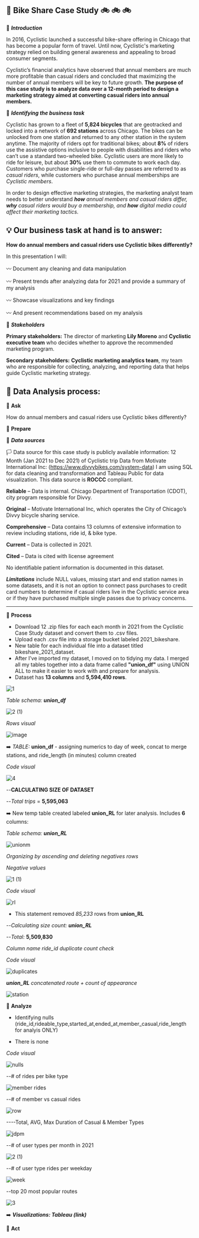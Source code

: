 ## 📍 Bike Share Case Study 🚲 🚲 🚲

🔹 **_Introduction_**  

In 2016, Cyclistic launched a successful bike-share offering in Chicago that has become a popular form of travel. Until now, Cyclistic's marketing strategy relied on building general awareness and appealing to broad consumer segments.

Cyclistic’s financial analytics have observed that annual members are much more profitable than casual riders and concluded that maximizing the number of annual members will be key to future growth. **The purpose of this case study is to analyze data over a 12-month period to design a marketing strategy aimed at converting casual riders into annual members.**

🔹 **_Identifying the business task_** 


Cyclistic has grown to a fleet of **5,824 bicycles** that are geotracked and locked into a network of **692 stations** across Chicago. The bikes can be unlocked from one station and returned to any other station in the system anytime. The majority of riders opt for traditional bikes; about **8%** of riders use the assistive options inclusive to people with disabilities and riders who can’t use a standard two-wheeled bike. Cyclistic users are more likely to ride for leisure, but about **30%** use them to commute to work each day. Customers who purchase single-ride or full-day passes are referred to as _casual riders_, while customers who purchase annual memberships are _Cyclistic members_. 

In order to design effective marketing strategies, the marketing analyst team needs to better understand _**how** annual members and casual riders differ, **why** casual riders would buy a membership, and **how** digital media could affect their marketing tactics._


## 💡 Our business task at hand is to answer:

 
**How do annual members and casual riders use Cyclistic bikes differently?**

In this presentation I will:

 〰️ Document any cleaning and data manipulation

 〰️ Present trends after analyzing data for 2021 and provide a summary of my analysis

 〰️ Showcase visualizations and key findings

 〰️ And present recommendations based on my analysis 

🔹 _**Stakeholders**_

**Primary stakeholders:** The director of marketing **Lily Moreno** and **Cyclistic executive team** who decides whether to approve the
recommended marketing program.

**Secondary stakeholders:** **Cyclistic marketing analytics team**, my team who are responsible for collecting, analyzing, and
reporting data that helps guide Cyclistic marketing strategy.


## 🔗 Data Analysis process: 

🔘 **Ask**

How do annual members and casual riders use Cyclistic bikes differently?

🔘 **Prepare**


🔹 _**Data sources**_
 
🏳 Data source for this case study is publicly available information: 12 Month (Jan 2021 to Dec 2021) of Cyclistic trip Data from Motivate International Inc: (https://www.divvybikes.com/system-data)
I am using SQL for data cleaning and transformation and Tableau Public for data visualization. This data source is **ROCCC** compliant.

**Reliable** – Data is internal. Chicago Department of Transportation (CDOT), city program responsible for Divvy.

**Original** – Motivate International Inc, which operates the City of Chicago’s Divvy bicycle sharing service.

**Comprehensive** – Data contains 13 columns of extensive information to review including stations, ride id, & bike type.

**Current** – Data is collected in 2021.

**Cited** – Data is cited with license agreement

No identifiable patient information is documented in this dataset.

**_Limitations_** include NULL values, missing start and end station names in some datasets, and it is not an option to connect pass purchases to credit card numbers to determine if casual riders live in the Cyclistic service area or if they have purchased multiple single passes due to privacy concerns.


_____________________________________
🔘 **Process**

- Download 12 .zip files for each each month in 2021 from the Cyclistic Case Study dataset and convert them to .csv files.
- Upload each .csv file into a storage bucket labeled 2021_bikeshare.
- New table for each individual file into a dataset titled bikeshare_2021_dataset.
- After I’ve imported my dataset, I moved on to tidying my data. I merged all my tables together into a data frame called **"union_df"** using UNION ALL to make it easier to work with and prepare for analysis.
- Dataset has **13 columns** and **5,594,410 rows**.

![1](https://user-images.githubusercontent.com/119814593/214396522-afdb051c-fdd1-447d-aef4-ecae158fde55.jpg)

_Table schema: **union_df**_

![2 (1)](https://user-images.githubusercontent.com/119814593/214397075-6ed30271-6471-40e0-b1ed-02d5ff74e093.jpg)

_Rows visual_

![image](https://user-images.githubusercontent.com/119814593/214118078-06c9bca6-f8fa-4713-af51-e6ecc7f1a915.png)

➡️ _TABLE:_ **union_df** - assigning numerics to day of week, concat to merge stations, and ride_length (in minutes) column created

_Code visual_

![4](https://user-images.githubusercontent.com/119814593/214397896-ebd8a930-eee8-413b-9ca6-9efd58a9a31f.jpg)


--**CALCULATING SIZE OF DATASET** 

--_Total trips_ = **5,595,063**


 ➡️ New temp table created labeled **union_RL** for later analysis. Includes **6** columns: 
 

_Table schema: **union_RL**_

![unionm](https://user-images.githubusercontent.com/119814593/214119381-ab5f5a24-5ac5-42fa-b726-1bf2acbe1c22.png)

_Organizing by ascending and deleting negatives rows_
  
_Negative values_

![1 (1)](https://user-images.githubusercontent.com/119814593/214410037-d71dd1e9-4680-4aad-8e55-575ffb0095dd.jpg)
  
_Code visual_
  
  ![rl](https://user-images.githubusercontent.com/119814593/214124469-cc084648-5cf4-45ab-a34d-1c46901eb522.png)
  
- This statement removed _85,233_ rows from **union_RL**

--_Calculating size count: **union_RL**_

--_Total:_ **5,509,830**

_Column name ride_id duplicate count check_

_Code visual_

 ![duplicates](https://user-images.githubusercontent.com/119814593/214128151-3f28bc1b-e983-46ed-97ad-af704acdfb26.png)
 
_**union_RL** concatenated route + count of appearance_
 
 ![station](https://user-images.githubusercontent.com/119814593/214133123-b0418200-793e-4843-8b6f-081c47280e40.png)



🔘 **Analyze**

- Identifying nulls (ride_id,rideable_type,started_at,ended_at,member_casual,ride_length for analyis ONLY)

- There is none

_Code visual_

![nulls](https://user-images.githubusercontent.com/119814593/214141945-572b4e5c-6c6a-47d9-8d23-ed5e7f94e21a.png)

--# of rides per bike type

![member rides](https://user-images.githubusercontent.com/119814593/214147784-c9207983-9529-41c2-8c9d-fe338e24a16c.png)

--# of member vs casual rides

![row](https://user-images.githubusercontent.com/119814593/214148079-452f1c39-d317-414b-b2c2-74ba6195f741.png)

----Total, AVG, Max Duration of Casual & Member Types

![jdpm](https://user-images.githubusercontent.com/119814593/214148841-9c7e338f-758d-464a-ac5c-e499f1210bec.png)

--# of user types per month in 2021

![2 (1)](https://user-images.githubusercontent.com/119814593/214410639-c35ab6f5-35ff-4153-a22d-fc7b5bc7b583.jpg)

--# of user type rides per weekday

![week](https://user-images.githubusercontent.com/119814593/214150212-168a77a1-48b8-464a-8752-7644bf50767c.png)

--top 20 most popular routes

![3](https://user-images.githubusercontent.com/119814593/214410996-da848645-4c58-45cd-8313-62399e32a9b6.jpg)


➡️ **_Visualizations: Tableau (link)_**


🔘 **Act**

